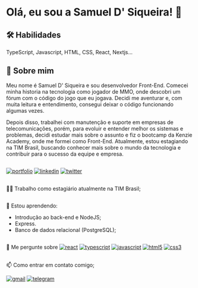 

# Olá, eu sou a Samuel D' Siqueira! 👋


## 🛠 Habilidades
TypeScript, Javascript, HTML, CSS, React, Nextjs...


## 🚀 Sobre mim
Meu nome é Samuel D' Siqueira e sou desenvolvedor Front-End. Comecei minha historia na tecnologia como jogador de MMO, onde descobri um fórum com o código do jogo que eu jogava. Decidi me aventurar e, com muita leitura e entendimento, consegui deixar o código funcionando algumas vezes.

Depois disso, trabalhei com manutenção e suporte em empresas de telecomunicações, porém, para evoluir e entender melhor os sistemas e problemas, decidi estudar mais sobre o assunto e fiz o bootcamp da Kenzie Academy, onde me formei como Front-End. Atualmente, estou estagiando na TIM Brasil, buscando conhecer mais sobre o mundo da tecnologia e contribuir para o sucesso da equipe e empresa.


## 
[![portfolio](https://img.shields.io/badge/my_portfolio-000?style=for-the-badge&logo=ko-fi&logoColor=white)](https://samueldsiqueira.com/)
[![linkedin](https://img.shields.io/badge/linkedin-0A66C2?style=for-the-badge&logo=linkedin&logoColor=white)](https://www.linkedin.com/in/samuel-d-siqueira)
[![twitter](https://img.shields.io/badge/twitter-1DA1F2?style=for-the-badge&logo=twitter&logoColor=white)](https://twitter.com/samueldsiqueira)


## 
👩‍💻 Trabalho como estagiário atualmente na TIM Brasil;

##
🧠 Estou aprendendo:
- Introdução ao back-end e NodeJS;
- Express.
-  Banco de dados relacional (PostgreSQL);

##
💬 Me pergunte sobre
 [![react](https://img.shields.io/badge/React-20232A?style=for-the-badge&logo=react&logoColor=61DAFB)](https://pt-br.reactjs.org/)
 [![typescript](https://img.shields.io/badge/TypeScript-007ACC?style=for-the-badge&logo=typescript&logoColor=white)](https://www.typescriptlang.org/)
 [![javascript](https://img.shields.io/badge/JavaScript-F7DF1E?style=for-the-badge&logo=javascript&logoColor=black)](https://developer.mozilla.org/en-US/docs/Web/JavaScript)
 [![html5](https://img.shields.io/badge/HTML5-E34F26?style=for-the-badge&logo=html5&logoColor=white)](https://developer.mozilla.org/en-US/docs/Learn/HTML)
 [![css3](https://img.shields.io/badge/CSS3-1572B6?style=for-the-badge&logo=css3&logoColor=white)](https://developer.mozilla.org/pt-BR/docs/Web/CSS)
##
📫 Como entrar em contato comigo;

 [![gmail](https://img.shields.io/badge/Gmail-D14836?style=for-the-badge&logo=gmail&logoColor=white)](samueldsiqueira@gmail.com)
 [![telegram](https://img.shields.io/badge/Telegram-2CA5E0?style=for-the-badge&logo=telegram&logoColor=white)](https://t.me/SamuelDSiqueira) 

##

